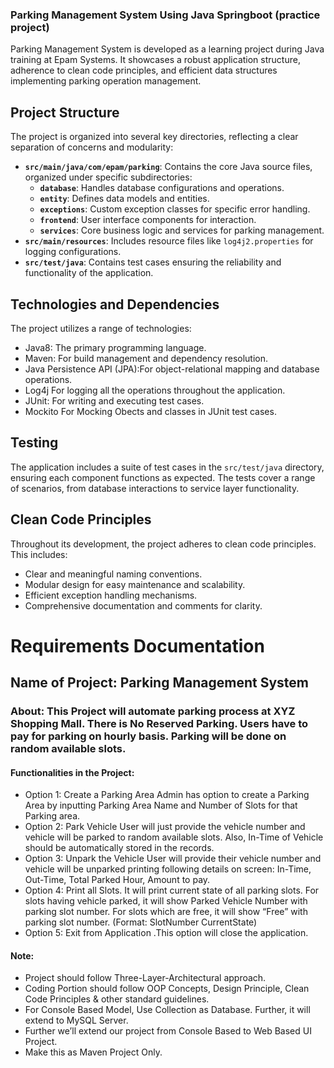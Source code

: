 ### Parking Management System Using Java Springboot (practice project)

Parking Management System is developed as a learning project during Java training at Epam Systems. It showcases a robust application structure, adherence to clean code principles, and efficient data structures implementing parking operation management. 

## Project Structure

The project is organized into several key directories, reflecting a clear separation of concerns and modularity:

- **`src/main/java/com/epam/parking`**: Contains the core Java source files, organized under specific subdirectories:
  - **`database`**: Handles database configurations and operations.
  - **`entity`**: Defines data models and entities.
  - **`exceptions`**: Custom exception classes for specific error handling.
  - **`frontend`**: User interface components for interaction.
  - **`services`**: Core business logic and services for parking management.
- **`src/main/resources`**: Includes resource files like `log4j2.properties` for logging configurations.
- **`src/test/java`**: Contains test cases ensuring the reliability and functionality of the application.

## Technologies and Dependencies
The project utilizes a range of technologies:

- Java8: The primary programming language.
- Maven: For build management and dependency resolution.
- Java Persistence API (JPA):For object-relational mapping and database operations.
- Log4j For logging all the operations throughout the application.
- JUnit: For writing and executing test cases.
- Mockito For Mocking Obects and classes in JUnit test cases.

## Testing

The application includes a suite of test cases in the `src/test/java` directory, ensuring each component functions as expected. The tests cover a range of scenarios, from database interactions to service layer functionality.

## Clean Code Principles

Throughout its development, the project adheres to clean code principles. This includes:

- Clear and meaningful naming conventions.
- Modular design for easy maintenance and scalability.
- Efficient exception handling mechanisms.
- Comprehensive documentation and comments for clarity.

# Requirements Documentation

## Name of Project: Parking Management System
### About: This Project will automate parking process at XYZ Shopping Mall. There is No Reserved Parking. Users have to pay for parking on hourly basis. Parking will be done on random available slots. 

#### Functionalities in the Project:

- Option 1: Create a Parking Area
Admin has option to create a Parking Area by inputting Parking Area Name and Number of Slots for that Parking area.
- Option 2: Park Vehicle
User will just provide the vehicle number and vehicle will be parked to random available slots. Also, In-Time of Vehicle should be automatically stored in the records.
- Option 3: Unpark the Vehicle
User will provide their vehicle number and vehicle will be unparked printing following details on screen: In-Time, Out-Time, Total Parked Hour, Amount to pay.
- Option 4: Print all Slots.
It will print current state of all parking slots. For slots having vehicle parked, it will show Parked Vehicle Number with parking slot number. For slots which are free, it will show “Free” with parking slot number. (Format: SlotNumber CurrentState)
- Option 5: Exit from Application .This option will close the application.

#### Note:
-	Project should follow Three-Layer-Architectural approach.
-	Coding Portion should follow OOP Concepts, Design Principle, Clean Code Principles & other standard guidelines.
-	For Console Based Model, Use Collection as Database. Further, it will extend to MySQL Server.
-	Further we’ll extend our project from Console Based to Web Based UI Project.
-	Make this as Maven Project Only.
